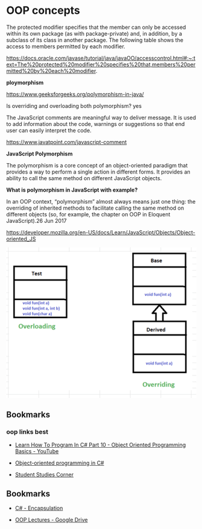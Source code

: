 # OOP concepts

The protected modifier specifies that the member can only be accessed within its own package (as with package-private) and, in addition, by a subclass of its class in another package. The following table shows the access to members permitted by each modifier.

https://docs.oracle.com/javase/tutorial/java/javaOO/accesscontrol.html#:~:text=The%20protected%20modifier%20specifies%20that,members%20permitted%20by%20each%20modifier.

**ploymorphism**

https://www.geeksforgeeks.org/polymorphism-in-java/

Is overriding and overloading both polymorphism? yes

The JavaScript comments are meaningful way to deliver message.
It is used to add information about the code, warnings or suggestions so that
end user can easily interpret the code.

https://www.javatpoint.com/javascript-comment

**JavaScript Polymorphism**

The polymorphism is a core concept of an object-oriented paradigm that provides a way
to perform a single action in different forms. It provides an ability to call the same method
on different JavaScript objects.

**What is polymorphism in JavaScript with example?**

In an OOP context, “polymorphism” almost always means just one thing: the overriding
of inherited methods to facilitate calling the same method on different objects
(so, for example, the chapter on OOP in Eloquent JavaScript).26 Jun 2017

https://developer.mozilla.org/en-US/docs/Learn/JavaScript/Objects/Object-oriented_JS

![image](./images/image1.png)

## Bookmarks

### oop links best

- [Learn How To Program In C# Part 10 - Object Oriented Programming Basics - YouTube](https://www.youtube.com/watch?v=0K2EsvAz5Pg)

- [Object-oriented programming in C#](http://zetcode.com/lang/csharp/oopi/)

- [Student Studies Corner](https://www.youtube.com/channel/UCIYHS0QDjb1K0imTCMbTb7A/playlists)

## Bookmarks

- [C# - Encapsulation](https://www.tutorialspoint.com/csharp/csharp_encapsulation.htm)

- [OOP Lectures - Google Drive](https://drive.google.com/drive/folders/0Byaoc_4eLubFLW1OcVJtWEl2b0E)
